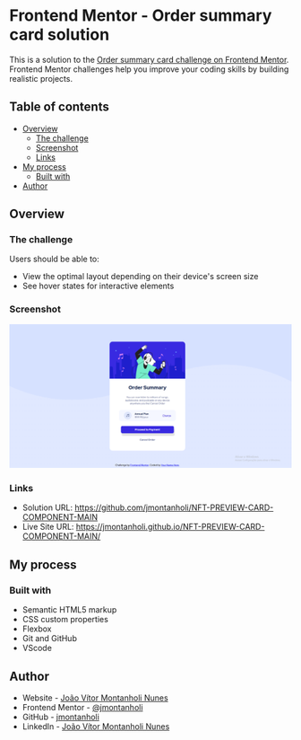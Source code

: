 # Frontend Mentor - Order summary card solution

This is a solution to the [Order summary card challenge on Frontend Mentor](https://www.frontendmentor.io/challenges/order-summary-component-QlPmajDUj). Frontend Mentor challenges help you improve your coding skills by building realistic projects. 

## Table of contents

- [Overview](#overview)
  - [The challenge](#the-challenge)
  - [Screenshot](#screenshot)
  - [Links](#links)
- [My process](#my-process)
  - [Built with](#built-with)
- [Author](#author)

## Overview

### The challenge

Users should be able to:

- View the optimal layout depending on their device's screen size
- See hover states for interactive elements

### Screenshot

![](./images/projectPrint.png)

### Links

- Solution URL: https://github.com/jmontanholi/NFT-PREVIEW-CARD-COMPONENT-MAIN
- Live Site URL: https://jmontanholi.github.io/NFT-PREVIEW-CARD-COMPONENT-MAIN/

## My process

### Built with

- Semantic HTML5 markup
- CSS custom properties
- Flexbox
- Git and GitHub
- VScode

## Author

- Website - [João Vítor Montanholi Nunes](https://joaomontanholi.netlify.app)
- Frontend Mentor - [@jmontanholi](https://www.frontendmentor.io/profile/jmontanholi)
- GitHub - [jmontanholi](https://github.com/jmontanholi)
- LinkedIn - [João Vítor Montanholi Nunes](https://www.linkedin.com/in/joaovitormontanholi/)
